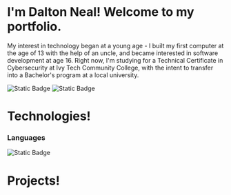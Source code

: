# I'm Dalton Neal! Welcome to my portfolio.
My interest in technology began at a young age - I built my first computer at the age of 13 with the help of an uncle, and became interested in software development at age 16. Right now, I'm studying for a Technical Certificate in Cybersecurity at Ivy Tech Community College, with the intent to transfer into a Bachelor's program at a local university.

![Static Badge](https://img.shields.io/badge/Gmail-nealdalton99-red?link=mailto%3Anealdalton99%40gmail.com%3F)
![Static Badge](https://img.shields.io/badge/LinkedIn-Dalton%20Neal-blue?link=https%3A%2F%2Fwww.linkedin.com%2Fin%2Fdalton-neal-8156162b5%2F)

# Technologies!
### Languages
![Static Badge](https://img.shields.io/badge/Python-3.11-blue)

# Projects!
